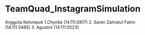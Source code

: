 # TeamQuad_InstagramSimulation

Anggota Kelompok
1.Chyntia (14.111.0817)
2. Santri Zahratul Fatmi (14.111.0485)
3. Agustini (14.111.0523)
